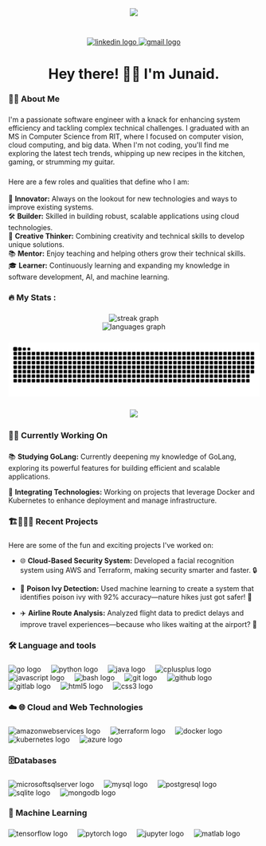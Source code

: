 <div align="center">
  <img height="250" src="https://user-images.githubusercontent.com/74038190/235224431-e8c8c12e-6826-47f1-89fb-2ddad83b3abf.gif"  />
</div>

###

<br clear="both">

<div align="center">
  <a href="https://www.linkedin.com/in/shaikhjunaidx/" target="_blank">
    <img src="https://img.shields.io/static/v1?message=LinkedIn&logo=linkedin&label=&color=0077B5&logoColor=white&labelColor=&style=for-the-badge" height="25" alt="linkedin logo"  />
  </a>
  <a href="mailto:shaikhjunaidx@gmail.com" target="_blank">
    <img src="https://img.shields.io/static/v1?message=Gmail&logo=gmail&label=&color=D14836&logoColor=white&labelColor=&style=for-the-badge" height="25" alt="gmail logo"  />
  </a>
</div>

###

<h1 align="center">Hey there! 👋🏻 I'm Junaid.</h1>

###

<h3 align="left">👩‍💻  About Me</h3>

###

<p align="left">I'm a passionate software engineer with a knack for enhancing system efficiency and tackling complex technical challenges. I graduated with an MS in Computer Science from RIT, where I focused on computer vision, cloud computing, and big data. When I'm not coding, you'll find me exploring the latest tech trends, whipping up new recipes in the kitchen, gaming, or strumming my guitar.</p>

###

<p align="left">Here are a few roles and qualities that define who I am:<br><br>🚀 <strong>Innovator:</strong> Always on the lookout for new technologies and ways to improve existing systems.<br>🛠 <strong>Builder:</strong> Skilled in building robust, scalable applications using cloud technologies.<br>🎨 <strong>Creative Thinker:</strong> Combining creativity and technical skills to develop unique solutions.<br>📚 <strong>Mentor:</strong> Enjoy teaching and helping others grow their technical skills.<br>🎓 <strong>Learner:</strong> Continuously learning and expanding my knowledge in software development, AI, and machine learning.

###

###

<h3 align="left">🔥   My Stats :</h3>

###

<div align="center">
  <img src="https://streak-stats.demolab.com?user=shaikhjunaidx&locale=en&mode=daily&theme=dark&hide_border=false&border_radius=5&order=3" height="220" alt="streak graph" />
  <br> 
  <img src="https://github-readme-stats.vercel.app/api/top-langs?username=shaikhjunaidx&locale=en&hide_title=false&layout=compact&card_width=320&langs_count=5&theme=dracula&hide_border=false" height="150" alt="languages graph" />
</div>

###

<img src="https://raw.githubusercontent.com/shaikhjunaidx/shaikhjunaidx/output/snake.svg" alt="Snake animation" />

###

###

<div align="center">
  <img src="https://visitor-badge.laobi.icu/badge?page_id=shaikhjunaidx.shaikhjunaidx&"  />
</div>

### 🧑‍💻 Currently Working On

###

📚 **Studying GoLang:** Currently deepening my knowledge of GoLang, exploring its powerful features for building efficient and scalable applications.

🔗 **Integrating Technologies:** Working on projects that leverage Docker and Kubernetes to enhance deployment and manage infrastructure.

###

### 🏗️👨🏻‍💻 Recent Projects

###

Here are some of the fun and exciting projects I've worked on:

- 🌐 **Cloud-Based Security System:** Developed a facial recognition system using AWS and Terraform, making security smarter and faster. 🔒

- 🍃 **Poison Ivy Detection:** Used machine learning to create a system that identifies poison ivy with 92% accuracy—nature hikes just got safer! 🌿

- ✈️ **Airline Route Analysis:** Analyzed flight data to predict delays and improve travel experiences—because who likes waiting at the airport? 🛄

###

<h3 align="left">🛠 Language and tools</h3>

###

<div align="left">
  <img src="https://cdn.jsdelivr.net/gh/devicons/devicon/icons/go/go-original-wordmark.svg" height="40" alt="go logo"  />
  <img width="12" />
  <img src="https://cdn.jsdelivr.net/gh/devicons/devicon/icons/python/python-original.svg" height="40" alt="python logo"  />
  <img width="12" />
  <img src="https://cdn.jsdelivr.net/gh/devicons/devicon/icons/java/java-original.svg" height="40" alt="java logo"  />
  <img width="12" />
  <img src="https://cdn.jsdelivr.net/gh/devicons/devicon/icons/cplusplus/cplusplus-original.svg" height="40" alt="cplusplus logo"  />
  <img width="12" />
  <img src="https://cdn.jsdelivr.net/gh/devicons/devicon/icons/javascript/javascript-original.svg" height="40" alt="javascript logo"  />
  <img width="12" />
  <img src="https://cdn.jsdelivr.net/gh/devicons/devicon/icons/bash/bash-original.svg" height="40" alt="bash logo"  />
  <img width="12" />
  <img src="https://cdn.jsdelivr.net/gh/devicons/devicon/icons/git/git-original.svg" height="40" alt="git logo"  />
  <img width="12" />
  <img src="https://cdn.jsdelivr.net/gh/devicons/devicon/icons/github/github-original.svg" height="40" alt="github logo"  />
  <img width="12" />
  <img src="https://cdn.jsdelivr.net/gh/devicons/devicon/icons/gitlab/gitlab-original.svg" height="40" alt="gitlab logo"  />
  <img width="12" />
  <img src="https://cdn.jsdelivr.net/gh/devicons/devicon/icons/html5/html5-original.svg" height="40" alt="html5 logo"  />
  <img width="12" />
  <img src="https://cdn.jsdelivr.net/gh/devicons/devicon/icons/css3/css3-original.svg" height="40" alt="css3 logo"  />
</div>

###

<h3 align="left">☁️ 🌐 Cloud and Web Technologies</h3>

###

<div align="left">
  <img src="https://skillicons.dev/icons?i=aws" height="40" alt="amazonwebservices logo"  />
  <img width="12" />
  <img src="https://cdn.jsdelivr.net/gh/devicons/devicon/icons/terraform/terraform-original.svg" height="40" alt="terraform logo"  />
  <img width="12" />
  <img src="https://cdn.jsdelivr.net/gh/devicons/devicon/icons/docker/docker-original.svg" height="40" alt="docker logo"  />
  <img width="12" />
  <img src="https://cdn.jsdelivr.net/gh/devicons/devicon/icons/kubernetes/kubernetes-plain.svg" height="40" alt="kubernetes logo"  />
  <img width="12" />
  <img src="https://cdn.jsdelivr.net/gh/devicons/devicon/icons/azure/azure-original.svg" height="40" alt="azure logo"  />
</div>

###

<h3 align="left">🗄️Databases</h3>

###

<div align="left">
  <img src="https://cdn.jsdelivr.net/gh/devicons/devicon/icons/microsoftsqlserver/microsoftsqlserver-plain.svg" height="40" alt="microsoftsqlserver logo"  />
  <img width="12" />
  <img src="https://cdn.jsdelivr.net/gh/devicons/devicon/icons/mysql/mysql-original.svg" height="40" alt="mysql logo"  />
  <img width="12" />
  <img src="https://cdn.jsdelivr.net/gh/devicons/devicon/icons/postgresql/postgresql-original.svg" height="40" alt="postgresql logo"  />
  <img width="12" />
  <img src="https://cdn.jsdelivr.net/gh/devicons/devicon/icons/sqlite/sqlite-original.svg" height="40" alt="sqlite logo"  />
  <img width="12" />
  <img src="https://cdn.jsdelivr.net/gh/devicons/devicon/icons/mongodb/mongodb-original.svg" height="40" alt="mongodb logo"  />
</div>

###

<h3 align="left">🤖 Machine Learning</h3>

###

<div align="left">
  <img src="https://cdn.jsdelivr.net/gh/devicons/devicon/icons/tensorflow/tensorflow-original.svg" height="40" alt="tensorflow logo"  />
  <img width="12" />
  <img src="https://cdn.jsdelivr.net/gh/devicons/devicon/icons/pytorch/pytorch-original.svg" height="40" alt="pytorch logo"  />
  <img width="12" />
  <img src="https://cdn.jsdelivr.net/gh/devicons/devicon/icons/jupyter/jupyter-original.svg" height="40" alt="jupyter logo"  />
  <img width="12" />
  <img src="https://cdn.jsdelivr.net/gh/devicons/devicon/icons/matlab/matlab-original.svg" height="40" alt="matlab logo"  />
</div>

###
